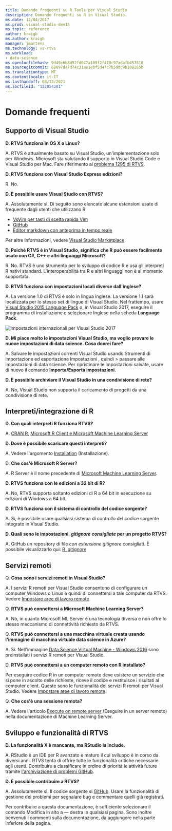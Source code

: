 ```yaml
---
title: Domande frequenti su R Tools per Visual Studio
description: Domande frequenti su R in Visual Studio.
ms.date: 12/04/2017
ms.prod: visual-studio-dev15
ms.topic: reference
author: kraigb
ms.author: kraigb
manager: jmartens
ms.technology: vs-rtvs
ms.workload:
- data-science
ms.openlocfilehash: 9d49c6b8d52fd047a109f2f470c97adafb457810
ms.sourcegitcommit: 68897da7d74c31ae1ebf5d47c7b5ddc9b108265b
ms.translationtype: MT
ms.contentlocale: it-IT
ms.lasthandoff: 08/13/2021
ms.locfileid: "122054301"
---
```

# <a name="frequently-asked-questions"></a>Domande frequenti

## <a name="visual-studio-support"></a>Supporto di Visual Studio

**D. RTVS funziona in OS X o Linux?**

A. RTVS è attualmente basato su Visual Studio, un'implementazione solo per Windows. Microsoft sta valutando il supporto in Visual Studio Code e Visual Studio per Mac. Fare riferimento al [problema 1295 di RTVS](https://github.com/Microsoft/RTVS/issues/1295).

**D. RTVS funziona con Visual Studio Express edizioni?**

R. No.

**D. È possibile usare Visual Studio con RTVS?**

A. Assolutamente sì. Di seguito sono elencate alcune estensioni usate di frequente dagli utenti che utilizzano R.

- [VsVim per tasti di scelta rapida Vim](https://marketplace.visualstudio.com/items?itemName=JaredParMSFT.VsVim)
- [GitHub](https://marketplace.visualstudio.com/items?itemName=GitHub.GitHubExtensionforVisualStudio)
- [Editor markdown con anteprima in tempo reale](https://marketplace.visualstudio.com/items?itemName=MadsKristensen.MarkdownEditor)

Per altre informazioni, vedere [Visual Studio Marketplace](https://marketplace.visualstudio.com/).

**D. Poiché RTVS è in Visual Studio, significa che R può essere facilmente usato con C#, C++ e altri linguaggi Microsoft?**

R. No. RTVS è uno strumento per lo sviluppo di codice R e usa gli interpreti R nativi standard. L'interoperabilità tra R e altri linguaggi non è al momento supportata.

**D. RTVS funziona con impostazioni locali diverse dall'inglese?**

A. La versione 1.0 di RTVS è solo in lingua inglese. La versione 1.1 sarà localizzata per lo stesso set di lingue di Visual Studio. Nel frattempo, usare [Visual Studio 2015 Language Pack](https://www.microsoft.com/download/details.aspx?id=48157) o, in Visual Studio 2017, eseguire il programma di installazione e selezionare Inglese nella scheda **Language Pack**.

![Impostazioni internazionali per Visual Studio 2017](media/FAQ-international-settings.png)

**D. Mi piace molto le impostazioni Visual Studio, ma voglio provare le nuove impostazioni di data science. Cosa dovrei fare?**

A. Salvare le impostazioni correnti Visual Studio usando Strumenti di importazione ed esportazione Impostazioni , quindi  >  passare alle impostazioni di data science. Per ripristinare le impostazioni salvate, usare di nuovo il comando **Importa/Esporta impostazioni**.

**D. È possibile archiviare il Visual Studio in una condivisione di rete?**

A. No, Visual Studio non supporta il caricamento di progetti da una condivisione di rete.

## <a name="r-interpretersintegration"></a>Interpreti/integrazione di R

**D. Con quali interpreti R funziona RTVS?**

A. [CRAN R](https://cran.r-project.org/), [Microsoft R Client e Microsoft Machine Learning Server](/machine-learning-server/)

**D. Dove è possibile scaricare questi interpreti?**

A. Vedere l'argomento [Installation](installing-r-tools-for-visual-studio.md) (Installazione).

D. **Che cos'è Microsoft R Server?**

A. R Server è il nome precedente di [Microsoft Machine Learning Server](/machine-learning-server/what-is-machine-learning-server).

**D. RTVS funziona con le edizioni a 32 bit di R?**

A. No, RTVS supporta soltanto edizioni di R a 64 bit in esecuzione su edizioni di Windows a 64 bit.

**D. RTVS funziona con il sistema di controllo del codice sorgente?**

A. Sì, è possibile usare qualsiasi sistema di controllo del codice sorgente integrato in Visual Studio.

**D. Quali sono le impostazioni *.gitignore consigliate* per un progetto RTVS?**

A. GitHub un repository di file *con estensione gitignore* consigliati. È possibile visualizzarlo qui: [R .gitignore](https://github.com/github/gitignore/blob/master/R.gitignore)

## <a name="remote-services"></a>Servizi remoti

Q. **Cosa sono i servizi remoti in Visual Studio?**

A. I servizi R remoti per Visual Studio consentono di configurare un computer Windows o Linux e quindi di connettersi a tale computer da RTVS. Vedere [Impostare aree di lavoro remote](setting-up-remote-r-workspaces.md).

Q. **RTVS può connettersi a Microsoft Machine Learning Server?**

A. No, in quanto Microsoft ML Server è una tecnologia diversa e non offre lo stesso meccanismo di connettività richiesto da RTVS.

Q. **RTVS può connettersi a una macchina virtuale creata usando l'immagine di macchina virtuale data science in Azure?**

A. Sì. Nell'immagine [Data Science Virtual Machine - Windows 2016](https://azure.microsoft.com/services/virtual-machines/data-science-virtual-machines/) sono preinstallati i servizi R remoti per Visual Studio.

D. **RTVS può connettersi a un computer remoto con R installato?**

Per eseguire codice R in un computer remoto deve esistere un servizio che si pone in ascolto delle richieste, riceve il codice e restituisce i risultati al computer client. Queste sono le funzionalità dei servizi R remoti per Visual Studio. Vedere [Impostare aree di lavoro remote](setting-up-remote-r-workspaces.md).

Q. **Che cos'è una sessione remota?**

A. Vedere l'articolo [Execute on remote server](/machine-learning-server/r/how-to-execute-code-remotely) (Eseguire in un server remoto) nella documentazione di Machine Learning Server.

## <a name="rtvs-development-and-features"></a>Sviluppo e funzionalità di RTVS

**D. La funzionalità X è mancante, ma RStudio la include.**

A. RStudio è un IDE per R avanzato e maturo il cui sviluppo è in corso da diversi anni. RTVS tenta di offrire tutte le funzionalità critiche necessarie agli utenti. Contribuire a classificare in ordine di priorità le attività future tramite [l'archiviazione di problemi GitHub](https://github.com/Microsoft/RTVS/issues/).

**D. È possibile contribuire a RTVS?**

A. Assolutamente sì. Il codice sorgente si [GitHub](https://github.com/microsoft/RTVS). Usare la funzionalità di gestione dei problemi per segnalare bug e commentare quelli già registrati.

Per contribuire a questa documentazione, è sufficiente selezionare il comando Modifica in alto a &mdash; destra in qualsiasi pagina.  Sono inoltre benvenuti i commenti sulla documentazione, da aggiungere nella parte inferiore della pagina.
